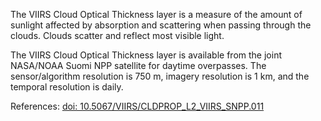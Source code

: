 The VIIRS Cloud Optical Thickness layer is a measure of the amount of sunlight affected by absorption and scattering when passing through the clouds. Clouds scatter and reflect most visible light.

The VIIRS Cloud Optical Thickness layer is available from the joint NASA/NOAA Suomi NPP satellite for daytime overpasses. The sensor/algorithm resolution is 750 m, imagery resolution is 1 km, and the temporal resolution is daily.

References: [doi: 10.5067/VIIRS/CLDPROP\_L2\_VIIRS\_SNPP\.011](https://doi.org/10.5067/VIIRS/CLDPROP_L2_VIIRS_SNPP.011)